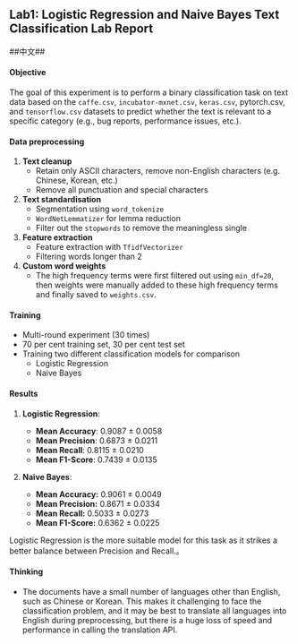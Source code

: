 ## Lab1: Logistic Regression and Naive Bayes Text Classification Lab Report
##中文##
#### **Objective**
The goal of this experiment is to perform a binary classification task on text data based on the `caffe.csv`, `incubator-mxnet.csv`, `keras.csv`, pytorch.csv, and `tensorflow.csv` datasets to predict whether the text is relevant to a specific category (e.g., bug reports, performance issues, etc.).

#### **Data preprocessing**

1. **Text cleanup**
    * Retain only ASCII characters, remove non-English characters (e.g. Chinese, Korean, etc.)
    * Remove all punctuation and special characters
2. **Text standardisation**
    * Segmentation using `word_tokenize`
    * `WordNetLemmatizer` for lemma reduction
    * Filter out the `stopwords` to remove the meaningless single
3. **Feature extraction**
    * Feature extraction with `TfidfVectorizer`
    * Filtering words longer than 2
4. **Custom word weights**
    * The high frequency terms were first filtered out using `min_df=20`, then weights were manually added to these high frequency terms and finally saved to `weights.csv`.

#### **Training**
* Multi-round experiment (30 times)
* 70 per cent training set, 30 per cent test set
* Training two different classification models for comparison
    * Logistic Regression
    * Naive Bayes

#### **Results**
1. **Logistic Regression**:
    * **Mean Accuracy**: 0.9087 ± 0.0058
    * **Mean Precision**: 0.6873 ± 0.0211
    * **Mean Recall**: 0.8115 ± 0.0210
    * **Mean F1-Score**: 0.7439 ± 0.0135

2. **Naive Bayes**:
    * **Mean Accuracy:** 0.9061 ± 0.0049
    * **Mean Precision:** 0.8671 ± 0.0334
    * **Mean Recall:** 0.5033 ± 0.0273
    * **Mean F1-Score:** 0.6362 ± 0.0225

Logistic Regression is the more suitable model for this task as it strikes a better balance between Precision and Recall.。


#### Thinking
* The documents have a small number of languages other than English, such as Chinese or Korean. This makes it challenging to face the classification problem, and it may be best to translate all languages into English during preprocessing, but there is a huge loss of speed and performance in calling the translation API.
